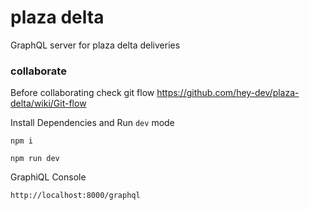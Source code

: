 # plaza delta 

GraphQL server for plaza delta deliveries

### collaborate 

Before collaborating check git flow https://github.com/hey-dev/plaza-delta/wiki/Git-flow

Install Dependencies and Run `dev` mode

`npm i `  

`npm run dev`


GraphiQL Console

`http://localhost:8000/graphql`
